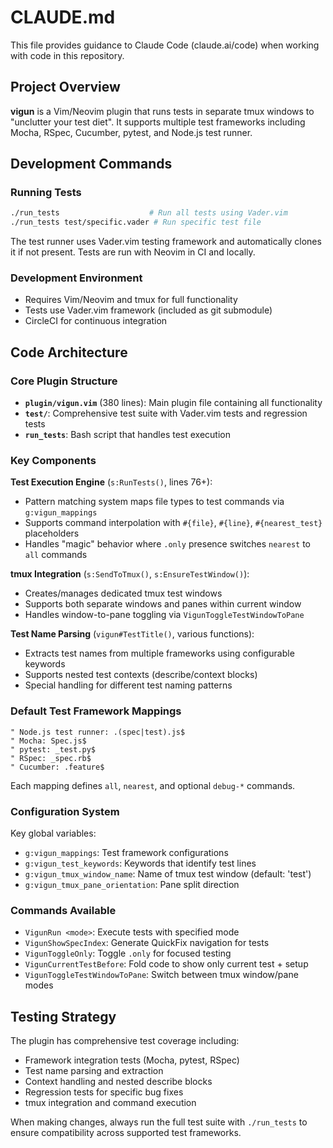 # CLAUDE.md

This file provides guidance to Claude Code (claude.ai/code) when working with code in this repository.

## Project Overview

**vigun** is a Vim/Neovim plugin that runs tests in separate tmux windows to "unclutter your test diet". It supports multiple test frameworks including Mocha, RSpec, Cucumber, pytest, and Node.js test runner.

## Development Commands

### Running Tests
```bash
./run_tests                    # Run all tests using Vader.vim
./run_tests test/specific.vader # Run specific test file
```

The test runner uses Vader.vim testing framework and automatically clones it if not present. Tests are run with Neovim in CI and locally.

### Development Environment
- Requires Vim/Neovim and tmux for full functionality
- Tests use Vader.vim framework (included as git submodule)
- CircleCI for continuous integration

## Code Architecture

### Core Plugin Structure
- **`plugin/vigun.vim`** (380 lines): Main plugin file containing all functionality
- **`test/`**: Comprehensive test suite with Vader.vim tests and regression tests
- **`run_tests`**: Bash script that handles test execution

### Key Components

**Test Execution Engine** (`s:RunTests()`, lines 76+):
- Pattern matching system maps file types to test commands via `g:vigun_mappings`
- Supports command interpolation with `#{file}`, `#{line}`, `#{nearest_test}` placeholders
- Handles "magic" behavior where `.only` presence switches `nearest` to `all` commands

**tmux Integration** (`s:SendToTmux()`, `s:EnsureTestWindow()`):
- Creates/manages dedicated tmux test windows
- Supports both separate windows and panes within current window
- Handles window-to-pane toggling via `VigunToggleTestWindowToPane`

**Test Name Parsing** (`vigun#TestTitle()`, various functions):
- Extracts test names from multiple frameworks using configurable keywords
- Supports nested test contexts (describe/context blocks)
- Special handling for different test naming patterns

### Default Test Framework Mappings

```vim
" Node.js test runner: .(spec|test).js$
" Mocha: Spec.js$
" pytest: _test.py$
" RSpec: _spec.rb$
" Cucumber: .feature$
```

Each mapping defines `all`, `nearest`, and optional `debug-*` commands.

### Configuration System

Key global variables:
- `g:vigun_mappings`: Test framework configurations
- `g:vigun_test_keywords`: Keywords that identify test lines
- `g:vigun_tmux_window_name`: Name of tmux test window (default: 'test')
- `g:vigun_tmux_pane_orientation`: Pane split direction

### Commands Available
- `VigunRun <mode>`: Execute tests with specified mode
- `VigunShowSpecIndex`: Generate QuickFix navigation for tests
- `VigunToggleOnly`: Toggle `.only` for focused testing
- `VigunCurrentTestBefore`: Fold code to show only current test + setup
- `VigunToggleTestWindowToPane`: Switch between tmux window/pane modes

## Testing Strategy

The plugin has comprehensive test coverage including:
- Framework integration tests (Mocha, pytest, RSpec)
- Test name parsing and extraction
- Context handling and nested describe blocks
- Regression tests for specific bug fixes
- tmux integration and command execution

When making changes, always run the full test suite with `./run_tests` to ensure compatibility across supported test frameworks.
